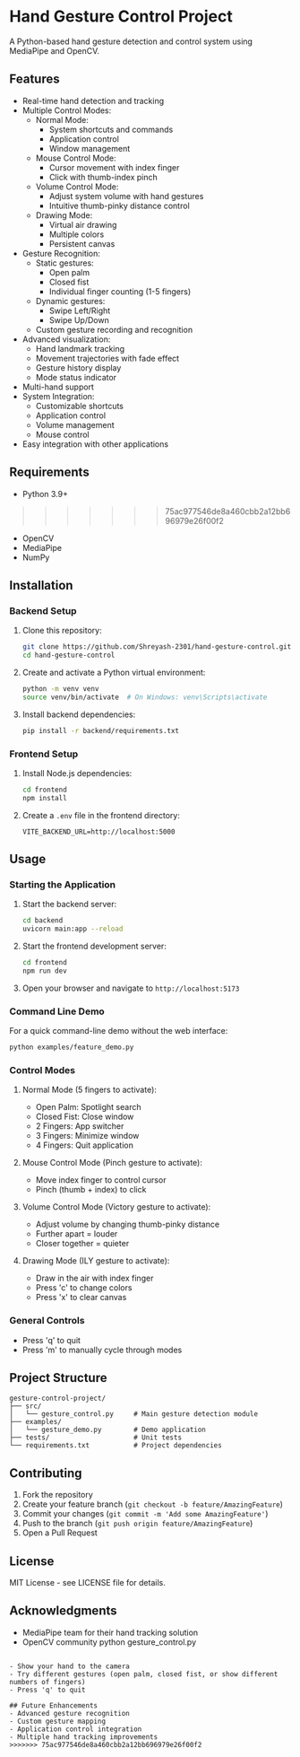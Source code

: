 # Hand Gesture Control Project

A Python-based hand gesture detection and control system using MediaPipe and OpenCV.

## Features

- Real-time hand detection and tracking
- Multiple Control Modes:
  - Normal Mode:
    - System shortcuts and commands
    - Application control
    - Window management
  - Mouse Control Mode:
    - Cursor movement with index finger
    - Click with thumb-index pinch
  - Volume Control Mode:
    - Adjust system volume with hand gestures
    - Intuitive thumb-pinky distance control
  - Drawing Mode:
    - Virtual air drawing
    - Multiple colors
    - Persistent canvas
- Gesture Recognition:
  - Static gestures:
    - Open palm
    - Closed fist
    - Individual finger counting (1-5 fingers)
  - Dynamic gestures:
    - Swipe Left/Right
    - Swipe Up/Down
  - Custom gesture recording and recognition
- Advanced visualization:
  - Hand landmark tracking
  - Movement trajectories with fade effect
  - Gesture history display
  - Mode status indicator
- Multi-hand support
- System Integration:
  - Customizable shortcuts
  - Application control
  - Volume management
  - Mouse control
- Easy integration with other applications

## Requirements

- Python 3.9+
>>>>>>> 75ac977546de8a460cbb2a12bb696979e26f00f2
- OpenCV
- MediaPipe
- NumPy

## Installation

### Backend Setup

1. Clone this repository:
   ```bash
   git clone https://github.com/Shreyash-2301/hand-gesture-control.git
   cd hand-gesture-control
   ```

2. Create and activate a Python virtual environment:
   ```bash
   python -m venv venv
   source venv/bin/activate  # On Windows: venv\Scripts\activate
   ```

3. Install backend dependencies:
   ```bash
   pip install -r backend/requirements.txt
   ```

### Frontend Setup

1. Install Node.js dependencies:
   ```bash
   cd frontend
   npm install
   ```

2. Create a `.env` file in the frontend directory:
   ```
   VITE_BACKEND_URL=http://localhost:5000
   ```

## Usage

### Starting the Application

1. Start the backend server:
   ```bash
   cd backend
   uvicorn main:app --reload
   ```

2. Start the frontend development server:
   ```bash
   cd frontend
   npm run dev
   ```

3. Open your browser and navigate to `http://localhost:5173`

### Command Line Demo

For a quick command-line demo without the web interface:
```bash
python examples/feature_demo.py
```

### Control Modes

1. Normal Mode (5 fingers to activate):
   - Open Palm: Spotlight search
   - Closed Fist: Close window
   - 2 Fingers: App switcher
   - 3 Fingers: Minimize window
   - 4 Fingers: Quit application

2. Mouse Control Mode (Pinch gesture to activate):
   - Move index finger to control cursor
   - Pinch (thumb + index) to click

3. Volume Control Mode (Victory gesture to activate):
   - Adjust volume by changing thumb-pinky distance
   - Further apart = louder
   - Closer together = quieter

4. Drawing Mode (ILY gesture to activate):
   - Draw in the air with index finger
   - Press 'c' to change colors
   - Press 'x' to clear canvas

### General Controls
- Press 'q' to quit
- Press 'm' to manually cycle through modes

## Project Structure

```
gesture-control-project/
├── src/
│   └── gesture_control.py     # Main gesture detection module
├── examples/
│   └── gesture_demo.py        # Demo application
├── tests/                     # Unit tests
└── requirements.txt           # Project dependencies
```

## Contributing

1. Fork the repository
2. Create your feature branch (`git checkout -b feature/AmazingFeature`)
3. Commit your changes (`git commit -m 'Add some AmazingFeature'`)
4. Push to the branch (`git push origin feature/AmazingFeature`)
5. Open a Pull Request

## License

MIT License - see LICENSE file for details.

## Acknowledgments

- MediaPipe team for their hand tracking solution
- OpenCV community
python gesture_control.py
```

- Show your hand to the camera
- Try different gestures (open palm, closed fist, or show different numbers of fingers)
- Press 'q' to quit

## Future Enhancements
- Advanced gesture recognition
- Custom gesture mapping
- Application control integration
- Multiple hand tracking improvements
>>>>>>> 75ac977546de8a460cbb2a12bb696979e26f00f2
